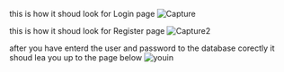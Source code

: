 this is how it shoud look for Login page
![Capture](https://github.com/user-attachments/assets/69c50e0f-5997-49ca-9ede-bcd98a20cbcc)

this is how it shoud look for Register page
![Capture2](https://github.com/user-attachments/assets/9205e294-61f8-44a3-9bb5-0b2755af9ec6)


after you have enterd the user and password to the database corectly it shoud lea you up to the page below
![youin](https://github.com/user-attachments/assets/357edd53-5bbf-4c30-9d31-50528dd81ea4)
